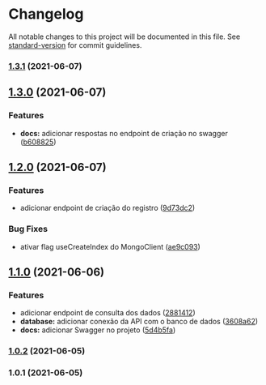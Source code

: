 # Changelog

All notable changes to this project will be documented in this file. See [standard-version](https://github.com/conventional-changelog/standard-version) for commit guidelines.

### [1.3.1](https://github.com/pedromdev/api-busca-registros/compare/v1.3.0...v1.3.1) (2021-06-07)

## [1.3.0](https://github.com/pedromdev/api-busca-registros/compare/v1.2.0...v1.3.0) (2021-06-07)


### Features

* **docs:** adicionar respostas no endpoint de criação no swagger ([b608825](https://github.com/pedromdev/api-busca-registros/commit/b60882586d47cdff7d9818aadb20efe2a1fa2858))

## [1.2.0](https://github.com/pedromdev/api-busca-registros/compare/v1.1.0...v1.2.0) (2021-06-07)


### Features

* adicionar endpoint de criação do registro ([9d73dc2](https://github.com/pedromdev/api-busca-registros/commit/9d73dc2dfaa1ed9ca5446d6084b08438cc73f8a4))


### Bug Fixes

* ativar flag useCreateIndex do MongoClient ([ae9c093](https://github.com/pedromdev/api-busca-registros/commit/ae9c09321394ad7055adec9743b2c1d31f0562bc))

## [1.1.0](https://github.com/pedromdev/api-busca-registros/compare/v1.0.2...v1.1.0) (2021-06-06)


### Features

* adicionar endpoint de consulta dos dados ([2881412](https://github.com/pedromdev/api-busca-registros/commit/28814120ac8f4e452c41562671e3d9ea3bb64e4b))
* **database:** adicionar conexão da API com o banco de dados ([3608a62](https://github.com/pedromdev/api-busca-registros/commit/3608a62397feef66c32892c7c696558ba005988c))
* **docs:** adicionar Swagger no projeto ([5d4b5fa](https://github.com/pedromdev/api-busca-registros/commit/5d4b5fa5c3f2b4d803410b690d685946088fd38a))

### [1.0.2](https://github.com/pedromdev/api-busca-registros/compare/v1.0.1...v1.0.2) (2021-06-05)

### 1.0.1 (2021-06-05)
